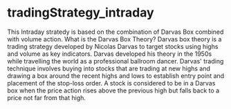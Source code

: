 # tradingStrategy_intraday
This Intraday stratedy is based on the combination of Darvas Box combined with volume action.
What is the Darvas Box Theory?
Darvas box theory is a trading strategy developed by Nicolas Darvas to target stocks using highs and volume as key indicators. Darvas developed his theory in the 1950s while travelling the world as a professional ballroom dancer. Darvas' trading technique involves buying into stocks that are trading at new highs and drawing a box around the recent highs and lows to establish entry point and placement of the stop-loss order. A stock is considered to be in a Darvas box when the price action rises above the previous high but falls back to a price not far from that high.
